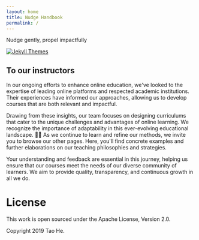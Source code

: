 ```yaml
---
layout: home
title: Nudge Handbook
permalink: /
---
```


Nudge gently, propel impactfully


[![Jekyll Themes](https://img.shields.io/badge/featured%20on-JekyllThemes-red.svg)](https://jekyll-themes.com/jekyll-gitbook/)

## To our instructors



In our ongoing efforts to enhance online education, we've looked to the expertise of leading online platforms and respected academic institutions. Their experiences have informed our approaches, allowing us to develop courses that are both relevant and impactful.

Drawing from these insights, our team focuses on designing curriculums that cater to the unique challenges and advantages of online learning. We recognize the importance of adaptability in this ever-evolving educational landscape. 🙋‍♀️ As we continue to learn and refine our methods, we invite you to browse our other pages. Here, you'll find concrete examples and further elaborations on our teaching philosophies and strategies.

Your understanding and feedback are essential in this journey, helping us ensure that our courses meet the needs of our diverse community of learners. We aim to provide quality, transparency, and continuous growth in all we do.






# License

This work is open sourced under the Apache License, Version 2.0.

Copyright 2019 Tao He.
